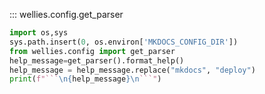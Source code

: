 
::: wellies.config.get_parser

```python exec="true" id="parser-help"
import os,sys
sys.path.insert(0, os.environ['MKDOCS_CONFIG_DIR'])
from wellies.config import get_parser
help_message=get_parser().format_help()
help_message = help_message.replace("mkdocs", "deploy")
print(f"```\n{help_message}\n```")
```

